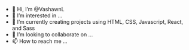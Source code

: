 - 👋 Hi, I’m @VashawnL
- 👀 I’m interested in ...
- 🌱 I’m currently creating projects using HTML, CSS, Javascript, React, and Sass
- 💞️ I’m looking to collaborate on ...
- 📫 How to reach me ...

<!---
VashawnL/VashawnL is a ✨ special ✨ repository because its `README.md` (this file) appears on your GitHub profile.
You can click the Preview link to take a look at your changes.
--->
